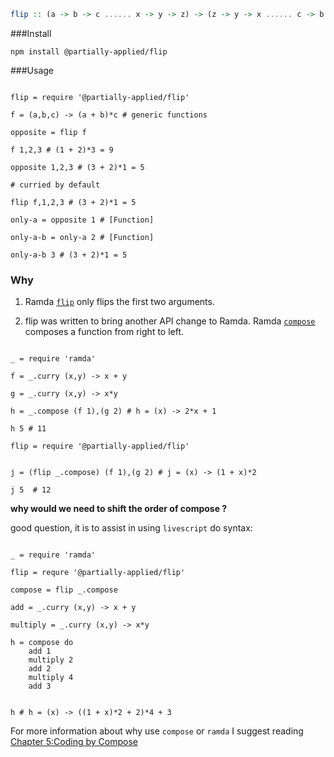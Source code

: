 

```haskell
flip :: (a -> b -> c ...... x -> y -> z) -> (z -> y -> x ...... c -> b -> a)
```
###Install

```npm install @partially-applied/flip```


###Usage
```livescript

flip = require '@partially-applied/flip'

f = (a,b,c) -> (a + b)*c # generic functions

opposite = flip f

f 1,2,3 # (1 + 2)*3 = 9

opposite 1,2,3 # (3 + 2)*1 = 5

# curried by default 

flip f,1,2,3 # (3 + 2)*1 = 5

only-a = opposite 1 # [Function]

only-a-b = only-a 2 # [Function]

only-a-b 3 # (3 + 2)*1 = 5
```


### Why

1. Ramda [`flip`](http://ramdajs.com/docs/#flip) only flips the first two arguments.

2. flip was written to bring another API change to Ramda. Ramda [`compose`](http://ramdajs.com/docs/#compose) composes a function from right to left. 

```livescript

_ = require 'ramda'

f = _.curry (x,y) -> x + y

g = _.curry (x,y) -> x*y

h = _.compose (f 1),(g 2) # h = (x) -> 2*x + 1

h 5 # 11

flip = require '@partially-applied/flip'


j = (flip _.compose) (f 1),(g 2) # j = (x) -> (1 + x)*2 

j 5  # 12

```

**why would we need to shift the order of compose ?**

good question, it is to assist in using `livescript` do syntax:


```livescript

_ = require 'ramda'

flip = requre '@partially-applied/flip'

compose = flip _.compose

add = _.curry (x,y) -> x + y

multiply = _.curry (x,y) -> x*y

h = compose do
    add 1
    multiply 2
    add 2
    multiply 4
    add 3


h # h = (x) -> ((1 + x)*2 + 2)*4 + 3

```



For more information about why use `compose` or `ramda` I suggest reading 
[Chapter 5:Coding by Compose](https://github.com/MostlyAdequate/mostly-adequate-guide/blob/master/ch5.md)














